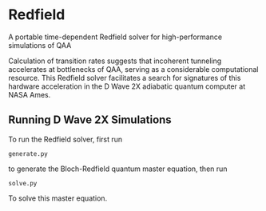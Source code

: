 # Redfield
A portable time-dependent Redfield solver for high-performance simulations of QAA

Calculation of transition rates suggests that incoherent tunneling accelerates at bottlenecks of QAA, serving as a considerable computational resource. This Redfield solver facilitates a search for signatures of this hardware acceleration in the D Wave 2X adiabatic quantum computer at NASA Ames.

## Running D Wave 2X Simulations

To run the Redfield solver, first run 

    generate.py

to generate the Bloch-Redfield quantum master equation, then run

    solve.py

To solve this master equation.
